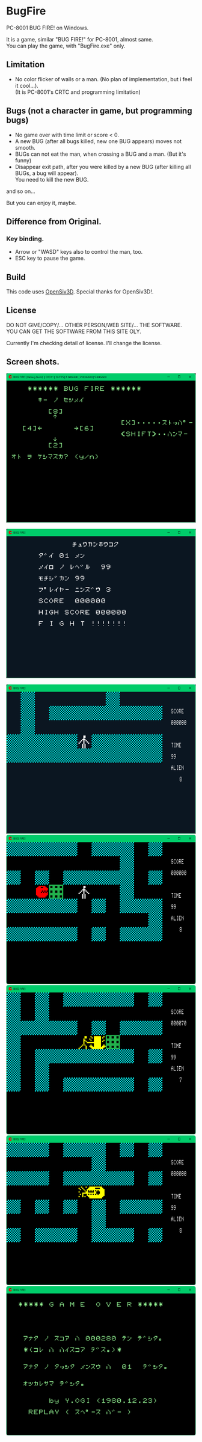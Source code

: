 # BugFire
PC-8001 BUG FIRE! on Windows.

It is a game, similar "BUG FIRE!" for PC-8001, almost same.  
You can play the game, with "BugFire.exe" only.

## Limitation
- No color flicker of walls or a man. (No plan of implementation, but i feel it cool...).  
(It is PC-8001's CRTC and programming limitation)

## Bugs (not a character in game, but programming bugs)
- No game over with time limit or score < 0.  
- A new BUG (after all bugs killed, new one BUG appears) moves not smooth.
- BUGs can not eat the man, when crossing a BUG and a man.
(But it's funny)
- Disappear exit path, after you were killed by a new BUG (after killing all BUGs, a bug will appear).  
  You need to kill the new BUG.

and so on...

But you can enjoy it, maybe.

## Difference from Original.
### Key binding.  
* Arrow or "WASD" keys also to control the man, too.  
* ESC key to pause the game.

## Build
This code uses [OpenSiv3D](https://siv3d.github.io/).
Special thanks for OpenSiv3D!.

## License
DO NOT GIVE/COPY/... OTHER PERSON/WEB SITE/... THE SOFTWARE.  
YOU CAN GET THE SOFTWARE FROM THIS SITE OLY.   

Currently I'm checking detail of license.
I'll change the license.

## Screen shots.
![Title](Pic/01Title.png)

![Chukan](Pic/02Chukan.png)

![Game1](Pic/Game1.png)
![Game2](Pic/Game2.png)
![Game3](Pic/Game3.png)
![Game4](Pic/Game4.png)
![Game5](Pic/Game5.png)




